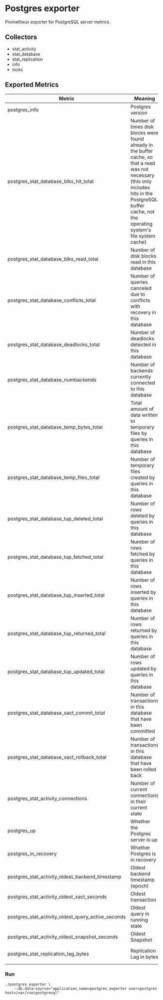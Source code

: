 # Postgres exporter

Prometheus exporter for PostgreSQL server metrics.

## Collectors

- stat_activity
- stat_database
- stat_replication
- info
- locks

## Exported Metrics

| Metric | Meaning | Labels |
| ------ | ------- | ------ |
| postgres_info| Postgres version | version |
| postgres_stat_database_blks_hit_total | Number of times disk blocks were found already in the buffer cache, so that a read was not necessary (this only includes hits in the PostgreSQL buffer cache, not the operating system's file system cache) | datname |
| postgres_stat_database_blks_read_total | Number of disk blocks read in this database | datname |
| postgres_stat_database_conflicts_total | Number of queries canceled due to conflicts with recovery in this database | datname |
| postgres_stat_database_deadlocks_total | Number of deadlocks detected in this database | datname |
| postgres_stat_database_numbackends | Number of backends currently connected to this database | datname |
| postgres_stat_database_temp_bytes_total | Total amount of data written to temporary files by queries in this database | datname |
| postgres_stat_database_temp_files_total | Number of temporary files created by queries in this database | datname |
| postgres_stat_database_tup_deleted_total | Number of rows deleted by queries in this database | datname |
| postgres_stat_database_tup_fetched_total | Number of rows fetched by queries in this database | datname |
| postgres_stat_database_tup_inserted_total | Number of rows inserted by queries in this database | datname |
| postgres_stat_database_tup_returned_total | Number of rows returned by queries in this database | datname |
| postgres_stat_database_tup_updated_total | Number of rows updated by queries in this database | datname |
| postgres_stat_database_xact_commit_total | Number of transactions in this database that have been committed | datname |
| postgres_stat_database_xact_rollback_total | Number of transactions in this database that have been rolled back | datname |
| postgres_stat_activity_connections | Number of current connections in their current state | datname, state |
| postgres_up | Whether the Postgres server is up | |
| postgres_in_recovery | Whether Postgres is in recovery | |
| postgres_stat_activity_oldest_backend_timestamp| Oldest backend timestamp (epoch) | |
| postgres_stat_activity_oldest_xact_seconds | Oldest transaction | |
| postgres_stat_activity_oldest_query_active_seconds| Oldest query in running state | |
| postgres_stat_activity_oldest_snapshot_seconds | Oldest Snapshot | |
| postgres_stat_replication_lag_bytes | Replication Lag in bytes | application_name, client_addr, state, sync_state |

### Run

```
./postgres_exporter \
    --db.data-source="application_name=postgres_exporter user=postgres host=/var/run/postgresql"
```
